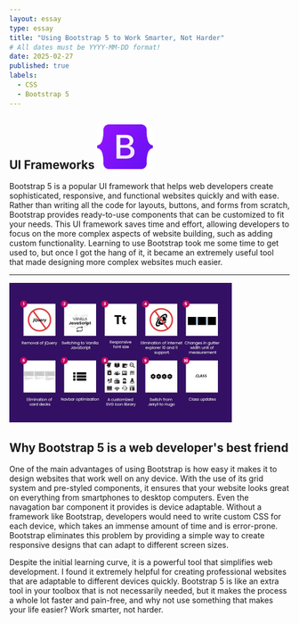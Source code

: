 ```yaml
---
layout: essay
type: essay
title: "Using Bootstrap 5 to Work Smarter, Not Harder"
# All dates must be YYYY-MM-DD format!
date: 2025-02-27
published: true
labels:
  - CSS
  - Bootstrap 5
---
```


## UI Frameworks <img width="100px" class="rounded float-start pe-4" src="../img/bootstrap-5.png">

Bootstrap 5 is a popular UI framework that helps web developers create sophisticated, responsive, and functional websites quickly and with ease. Rather than writing all the code for layouts, buttons, and forms from scratch, Bootstrap provides ready-to-use components that can be customized to fit your needs. This UI framework saves time and effort, allowing developers to focus on the more complex aspects of website building, such as adding custom functionality. Learning to use Bootstrap took me some time to get used to, but once I got the hang of it, it became an extremely useful tool that made designing more complex websites much easier.
<hr />
<img width="400px" class="rounded float-start pe-4" src="../img/Bootstrap-info.jpg">

## Why Bootstrap 5 is a web developer's best friend 

One of the main advantages of using Bootstrap is how easy it makes it to design websites that work well on any device. With the use of its grid system and pre-styled components, it ensures that your website looks great on everything from smartphones to desktop computers. Even the navagation bar component it provides is device adaptable. Without a framework like Bootstrap, developers would need to write custom CSS for each device, which takes an immense amount of time and is error-prone. Bootstrap eliminates this problem by providing a simple way to create responsive designs that can adapt to different screen sizes.

Despite the initial learning curve, it is a powerful tool that simplifies web development. I found it extremely helpful for creating professional websites that are adaptable to different devices quickly. Bootstrap 5 is like an extra tool in your toolbox that is not necessarily needed, but it makes the process a whole lot faster and pain-free, and why not use something that makes your life easier? Work smarter, not harder.
